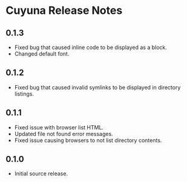 # Cuyuna Release Notes

## 0.1.3

* Fixed bug that caused inline code to be displayed as a block.
* Changed default font.

## 0.1.2

* Fixed bug that caused invalid symlinks to be displayed in directory listings.

## 0.1.1

* Fixed issue with browser list HTML.
* Updated file not found error messages.
* Fixed issue causing browsers to not list directory contents.

## 0.1.0

* Initial source release.
